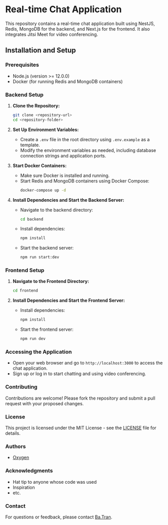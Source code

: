 # Real-time Chat Application


This repository contains a real-time chat application built using NestJS, Redis, MongoDB for the backend, and Next.js for the frontend. It also integrates Jitsi Meet for video conferencing.


## Installation and Setup

### Prerequisites
- Node.js (version >= 12.0.0)
- Docker (for running Redis and MongoDB containers)

### Backend Setup

1. **Clone the Repository:**
    ```bash
    git clone <repository-url>
    cd <repository-folder>
    ```

2. **Set Up Environment Variables:**
    - Create a `.env` file in the root directory using `.env.example` as a template.
    - Modify the environment variables as needed, including database connection strings and application ports.

3. **Start Docker Containers:**
    - Make sure Docker is installed and running.
    - Start Redis and MongoDB containers using Docker Compose:
        ```bash
        docker-compose up -d
        ```

4. **Install Dependencies and Start the Backend Server:**
    - Navigate to the backend directory:
        ```bash
        cd backend
        ```
    - Install dependencies:
        ```bash
        npm install
        ```
    - Start the backend server:
        ```bash
        npm run start:dev
        ```

### Frontend Setup

1. **Navigate to the Frontend Directory:**
    ```bash
    cd frontend
    ```

2. **Install Dependencies and Start the Frontend Server:**
    - Install dependencies:
        ```bash
        npm install
        ```
    - Start the frontend server:
        ```bash
        npm run dev
        ```

### Accessing the Application

- Open your web browser and go to `http://localhost:3000` to access the chat application.
- Sign up or log in to start chatting and using video conferencing.


### Contributing

Contributions are welcome! Please fork the repository and submit a pull request with your proposed changes.

### License

This project is licensed under the MIT License - see the [LICENSE](LICENSE) file for details.

### Authors

- [Oxygen](https://github.com/system01no2l)

### Acknowledgments

- Hat tip to anyone whose code was used
- Inspiration
- etc.

### Contact

For questions or feedback, please contact [Ba.Tran](mailto:duybatran2110@example.com).


